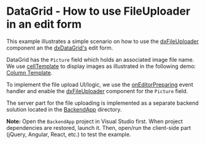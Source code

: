# DataGrid - How to use FileUploader in an edit form

This example illustrates a simple scenario on how to use the [dxFileUploader](https://js.devexpress.com/Documentation/ApiReference/UI_Widgets/dxFileUploader/) component an the [dxDataGrid's](https://js.devexpress.com/Documentation/ApiReference/UI_Widgets/dxDataGrid/) edit form. 


DataGrid has the `Picture` field which holds an associated image file name. We use [cellTemplate](https://js.devexpress.com/Documentation/ApiReference/UI_Widgets/dxDataGrid/Configuration/columns/#cellTemplate) to display images as illustrated in the following demo: [Column Template](https://js.devexpress.com/Demos/WidgetsGallery/Demo/DataGrid/ColumnTemplate/jQuery/Light/). 

To implement the file upload UI/logic, we use the [onEditorPreparing](https://js.devexpress.com/Documentation/ApiReference/UI_Widgets/dxDataGrid/Configuration/#onEditorPreparing) event handler and enable the [dxFileUploader](https://js.devexpress.com/Documentation/ApiReference/UI_Widgets/dxFileUploader/) component for the `Picture` field.

The server part for the file uploading is implemented as a separate backend solution located in the [BackendApp](./BackendApp/) directory. 

**Note:** Open the `BackendApp` project in Visual Studio first. When project dependencies are restored, launch it. Then, open/run the client-side part (jQuery, Angular, React, etc.) to test the example.